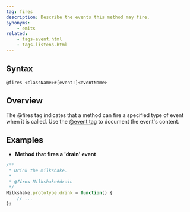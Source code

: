 ```yaml
---
tag: fires
description: Describe the events this method may fire.
synonyms:
    - emits
related:
    - tags-event.html
    - tags-listens.html
---
```


## Syntax

`@fires <className>#[event:]<eventName>`


## Overview

The @fires tag indicates that a method can fire a specified type of event when it is called. Use the
[@event tag][event-tag] to document the event's content.

[event-tag]: tags-event


## Examples

- **Method that fires a 'drain' event**

```js
/**
 * Drink the milkshake.
 *
 * @fires Milkshake#drain
 */
Milkshake.prototype.drink = function() {
    // ...
};
```

